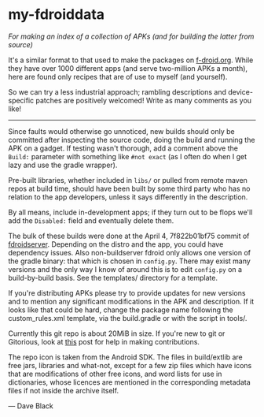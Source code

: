 my-fdroiddata  
==
*For making an index of a collection of APKs (and for building the latter from source)*

It's a similar format to that used to make the packages on
[f-droid.org](https://f-droid.org).  While they have over 1000 different apps
(and serve two-million APKs a month), here are found only recipes that are of
use to myself (and yourself).

So we can try a less industrial approach; rambling descriptions and
device-specific patches are positively welcomed! Write as many comments as you
like!

-------
Since faults would otherwise go unnoticed, new builds should only be committed
after inspecting the source code, doing the build and running the APK on a
gadget. If testing wasn't thorough, add a comment above the `Build:` parameter
with something like `#not exact` (as I often do when I get lazy and use the
gradle wrapper).

Pre-built libraries, whether included in `libs/` or pulled from remote maven
repos at build time, should have been built by some third party who has no
relation to the app developers, unless it says differently in the description.

By all means, include in-development apps; if they turn out to be flops
we'll add the `Disabled:` field and eventually delete them.

The bulk of these builds were done at the April 4, 7f822b01bf75 commit of
[fdroidserver](https://gitlab.com/fdroid/fdroidserver).
Depending on the distro and the app, you could have dependency issues.
Also non-buildserver fdroid only allows one version of the gradle binary: that which
is chosen in `config.py`.  There may exist many versions and the only way I
know of around this is to edit `config.py` on a build-by-build basis. See the
templates/ directory for a template.

If you're distributing APKs please try to provide updates for new versions and
to mention any significant modifications in the APK and description.  If it
looks like that could be hard, change the package name following the
custom\_rules.xml template, via the build.gradle or with the script in tools/.

Currently this git repo is about 20MiB in size.
If you're new to git or Gitorious, look at 
[this](https://f-droid.org/forums/topic/adding-apps-with-git) post
for help in making contributions.

The repo icon is taken from the Android SDK.  The files in build/extlib are
free jars, libraries and what-not, except for a few zip files which have icons
that are modifications of other free icons, and word lists for use in
dictionaries, whose licences are mentioned in the corresponding metadata files
if not inside the archive itself.

&mdash; Dave Black

